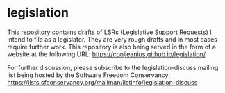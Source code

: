 # legislation
This repository contains drafts of LSRs (Legislative Support Requests) I
intend to file as a legislator. They are very rough drafts and in most cases
require further work. This repository is also being served in the form of
a website at the following URL: 
https://cooljeanius.github.io/legislation/

For further discussion, please subscribe to the legislation-discuss mailing
list being hosted by the Software Freedom Conservancy:
https://lists.sfconservancy.org/mailman/listinfo/legislation-discuss
